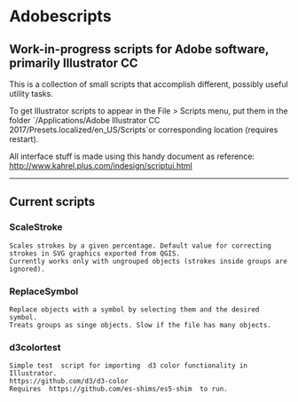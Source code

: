 # Adobescripts
## Work-in-progress scripts for Adobe software, primarily Illustrator  CC
This is a collection of small scripts that accomplish different, possibly useful utility tasks.

To get Illustrator scripts to appear in the File > Scripts menu, put them in the folder ´/Applications/Adobe Illustrator CC 2017/Presets.localized/en_US/Scripts´or corresponding location  (requires restart).

All  interface stuff is made using this handy document as reference: 
http://www.kahrel.plus.com/indesign/scriptui.html

---- 

## Current scripts 

### ScaleStroke
    Scales strokes by a given percentage. Default value for correcting strokes in SVG graphics exported from QGIS. 
    Currently works only with ungrouped objects (strokes inside groups are ignored).
### ReplaceSymbol
    Replace objects with a symbol by selecting them and the desired symbol.
    Treats groups as singe objects. Slow if the file has many objects.
### d3colortest
    Simple test  script for importing  d3 color functionality in Illustrator. 
    https://github.com/d3/d3-color 
    Requires  https://github.com/es-shims/es5-shim  to run.
